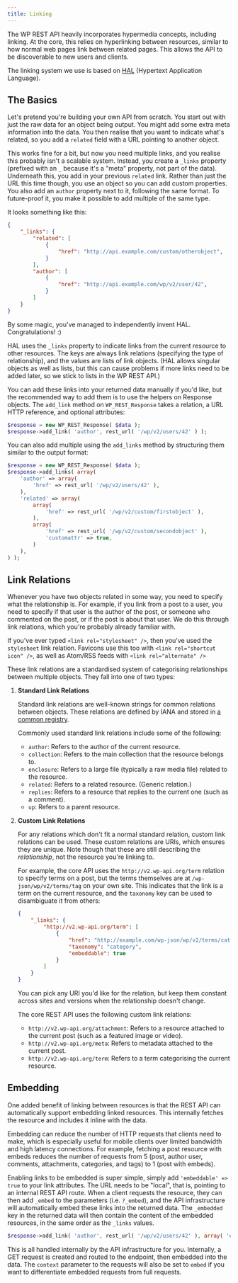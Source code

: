 ```yaml
---
title: Linking
---
```


The WP REST API heavily incorporates hypermedia concepts, including linking. At the core, this relies on hyperlinking between resources, similar to how normal web pages link between related pages. This allows the API to be discoverable to new users and clients.

The linking system we use is based on [HAL][] (Hypertext Application Language).

[HAL]: http://stateless.co/hal_specification.html


The Basics
----------
Let's pretend you're building your own API from scratch. You start out with just the raw data for an object being output. You might add some extra meta information into the data. You then realise that you want to indicate what's related, so you add a `related` field with a URL pointing to another object.

This works fine for a bit, but now you need multiple links, and you realise this probably isn't a scalable system. Instead, you create a `_links` property (prefixed with an `_` because it's a "meta" property, not part of the data). Underneath this, you add in your previous `related` link. Rather than just the URL this time though, you use an object so you can add custom properties. You also add an `author` property next to it, following the same format. To future-proof it, you make it possible to add multiple of the same type.

It looks something like this:

```json
{
	"_links": {
		"related": [
			{
				"href": "http://api.example.com/custom/otherobject",
			}
		],
		"author": [
			{
				"href": "http://api.example.com/wp/v2/user/42",
			}
		]
	}
}
```

By some magic, you've managed to independently invent HAL. Congratulations! :)

HAL uses the `_links` property to indicate links from the current resource to other resources. The keys are always link relations (specifying the type of relationship), and the values are lists of link objects. (HAL allows singular objects as well as lists, but this can cause problems if more links need to be added later, so we stick to lists in the WP REST API.)

You can add these links into your returned data manually if you'd like, but the recommended way to add them is to use the helpers on Response objects. The `add_link` method on `WP_REST_Response` takes a relation, a URL HTTP reference, and optional attributes:

```php
$response = new WP_REST_Response( $data );
$response->add_link( 'author', rest_url( '/wp/v2/users/42' ) );
```

You can also add multiple using the `add_links` method by structuring them similar to the output format:

```php
$response = new WP_REST_Response( $data );
$response->add_links( array(
	'author' => array(
		'href' => rest_url( '/wp/v2/users/42' ),
	),
	'related' => array(
		array(
			'href' => rest_url( '/wp/v2/custom/firstobject' ),
		),
		array(
			'href' => rest_url( '/wp/v2/custom/secondobject' ),
			'customattr' => true,
		)
	),
) );
```


Link Relations
--------------

Whenever you have two objects related in some way, you need to specify what the relationship is. For example, if you link from a post to a user, you need to specify if that user is the author of the post, or someone who commented on the post, or if the post is about that user. We do this through link relations, which you're probably already familiar with.

If you've ever typed `<link rel="stylesheet" />`, then you've used the `stylesheet` link relation. Favicons use this too with `<link rel="shortcut icon" />`, as well as Atom/RSS feeds with `<link rel="alternate" />`

These link relations are a standardised system of categorising relationships between multiple objects. They fall into one of two types:

1. **Standard Link Relations**

	Standard link relations are well-known strings for common relations between objects. These relations are defined by IANA and stored in [a common registry][registry].

	Commonly used standard link relations include some of the following:
	* `author`: Refers to the author of the current resource.
	* `collection`: Refers to the main collection that the resource belongs to.
	* `enclosure`: Refers to a large file (typically a raw media file) related to the resource.
	* `related`: Refers to a related resource. (Generic relation.)
	* `replies`: Refers to a resource that replies to the current one (such as a comment).
	* `up`: Refers to a parent resource.

[registry]: http://www.iana.org/assignments/link-relations/link-relations.xhtml

2. **Custom Link Relations**

	For any relations which don't fit a normal standard relation, custom link relations can be used. These custom relations are URIs, which ensures they are unique. Note though that these are still describing the *relationship*, not the resource you're linking to.

	For example, the core API uses the `http://v2.wp-api.org/term` relation to specify terms on a post, but the terms themselves are at `/wp-json/wp/v2/terms/tag` on your own site. This indicates that the link is a term on the current resource, and the `taxonomy` key can be used to disambiguate it from others:

	```json
	{
		"_links": {
			"http://v2.wp-api.org/term": [
				{
					"href": "http://example.com/wp-json/wp/v2/terms/category",
					"taxonomy": "category",
					"embeddable": true
				}
			]
		}
	}
	```

	You can pick any URI you'd like for the relation, but keep them constant across sites and versions when the relationship doesn't change.

	The core REST API uses the following custom link relations:
	* `http://v2.wp-api.org/attachment`: Refers to a resource attached to the current post (such as a featured image or video).
	* `http://v2.wp-api.org/meta`: Refers to metadata attached to the current post.
	* `http://v2.wp-api.org/term`: Refers to a term categorising the current resource.


Embedding
---------

One added benefit of linking between resources is that the REST API can automatically support embedding linked resources. This internally fetches the resource and includes it inline with the data.

Embedding can reduce the number of HTTP requests that clients need to make, which is especially useful for mobile clients over limited bandwidth and high latency connections. For example, fetching a post resource with embeds reduces the number of requests from 5 (post, author user, comments, attachments, categories, and tags) to 1 (post with embeds).

Enabling links to be embedded is super simple, simply add `'embeddable' => true` to your link attributes. The URL needs to be "local", that is, pointing to an internal REST API route. When a client requests the resource, they can then add `_embed` to the parameters (i.e. `?_embed`), and the API infrastructure will automatically embed these links into the returned data. The `_embedded` key in the returned data will then contain the content of the embedded resources, in the same order as the `_links` values.

```php
$response->add_link( 'author', rest_url( '/wp/v2/users/42' ), array( 'embeddable' => true ) );
```

This is all handled internally by the API infrastructure for you. Internally, a GET request is created and routed to the endpoint, then embedded into the data. The `context` parameter to the requests will also be set to `embed` if you want to differentiate embedded requests from full requests.
